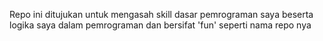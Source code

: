 Repo ini ditujukan untuk mengasah skill dasar pemrograman saya 
beserta logika saya dalam pemrograman 
dan bersifat 'fun' seperti nama repo nya

